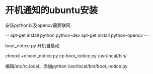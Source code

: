 # 开机通知的ubuntu安装

安装python以及opencv需要联网

···
apt-get install python python-dev
apt-get install python-opencv
···

boot_notice.py 开机自启动

chmod +x boot_notice.py
cp boot_notice.py /usr/local/bin/

编辑/etc/rc.local，添加python /usr/local/bin/boot_notice.py
